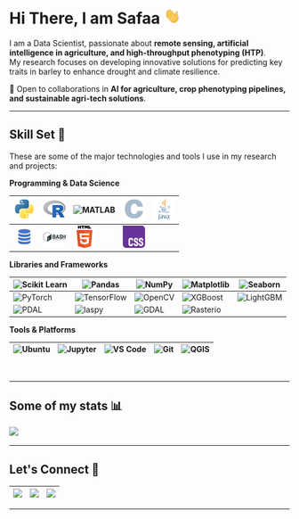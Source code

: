<h1>Hi There, I am Safaa <img src="https://raw.githubusercontent.com/ABSphreak/ABSphreak/master/gifs/Hi.gif" width="30px"></h1>

I am a Data Scientist, passionate about **remote sensing, artificial intelligence in agriculture, and high-throughput phenotyping (HTP)**.  
My research focuses on developing innovative solutions for predicting key traits in barley to enhance drought and climate resilience.  
 
🌱 Open to collaborations in **AI for agriculture, crop phenotyping pipelines, and sustainable agri-tech solutions**.  

---

## Skill Set :muscle:

These are some of the major technologies and tools I use in my research and projects:

**Programming & Data Science**

<img title="Python" alt="Python" width="40px" src="https://raw.githubusercontent.com/github/explore/master/topics/python/python.png" />|<img title="R" alt="R" width="40px" src="https://raw.githubusercontent.com/github/explore/master/topics/r/r.png">|<img title="MATLAB" alt="MATLAB" width="40px" src="https://upload.wikimedia.org/wikipedia/commons/2/21/Matlab_Logo.png">|<img title="C" alt="C" width="40px" src="https://raw.githubusercontent.com/github/explore/master/topics/c/c.png">|<img title="Java" alt="Java" width="40px" src="https://raw.githubusercontent.com/github/explore/master/topics/java/java.png">
|--|--|--|--|--|
<img title="SQL" alt="SQL" width="40px" src="https://raw.githubusercontent.com/github/explore/master/topics/sql/sql.png">|<img title="Bash" alt="Bash" width="40px" src="https://raw.githubusercontent.com/github/explore/master/topics/bash/bash.png">|<img title="HTML5" alt="HTML" width="40px" src="https://raw.githubusercontent.com/github/explore/master/topics/html/html.png">|<img title="CSS3" alt="CSS" width="40px" src="https://raw.githubusercontent.com/github/explore/master/topics/css/css.png">

**Libraries and Frameworks**

| <img title="Scikit-Learn" alt="Scikit Learn" src="https://img.shields.io/badge/Scikit--Learn-F7931E?style=for-the-badge&logo=scikit-learn&logoColor=white"> | <img title="Pandas" alt="Pandas" src="https://img.shields.io/badge/Pandas-150458?style=for-the-badge&logo=pandas&logoColor=white"> | <img title="NumPy" alt="NumPy" src="https://img.shields.io/badge/NumPy-013243?style=for-the-badge&logo=numpy&logoColor=white"> | <img title="Matplotlib" alt="Matplotlib" src="https://img.shields.io/badge/Matplotlib-11557c?style=for-the-badge&logo=python&logoColor=white"> | <img title="Seaborn" alt="Seaborn" src="https://img.shields.io/badge/Seaborn-0099CC?style=for-the-badge&logo=python&logoColor=white"> |
|--|--|--|--|--|
| <img title="PyTorch" alt="PyTorch" src="https://img.shields.io/badge/PyTorch-EE4C2C?style=for-the-badge&logo=pytorch&logoColor=white"> | <img title="TensorFlow" alt="TensorFlow" src="https://img.shields.io/badge/TensorFlow-FF6F00?style=for-the-badge&logo=tensorflow&logoColor=white"> | <img title="OpenCV" alt="OpenCV" src="https://img.shields.io/badge/OpenCV-5C3EE8?style=for-the-badge&logo=opencv&logoColor=white"> | <img title="XGBoost" alt="XGBoost" src="https://img.shields.io/badge/XGBoost-FF6600?style=for-the-badge&logo=python&logoColor=white"> | <img title="LightGBM" alt="LightGBM" src="https://img.shields.io/badge/LightGBM-00C853?style=for-the-badge&logo=python&logoColor=white"> |
| <img title="PDAL" alt="PDAL" src="https://img.shields.io/badge/PDAL-4CAF50?style=for-the-badge&logo=python&logoColor=white"> | <img title="laspy" alt="laspy" src="https://img.shields.io/badge/laspy-3776AB?style=for-the-badge&logo=python&logoColor=white"> | <img title="GDAL" alt="GDAL" src="https://img.shields.io/badge/GDAL-5B92E5?style=for-the-badge&logo=python&logoColor=white"> | <img title="Rasterio" alt="Rasterio" src="https://img.shields.io/badge/Rasterio-46A247?style=for-the-badge&logo=python&logoColor=white"> |


**Tools & Platforms**

| <img title="Ubuntu" alt="Ubuntu" src="https://img.shields.io/badge/Ubuntu-E95420?style=for-the-badge&logo=ubuntu&logoColor=white"> | <img title="Jupyter Notebook" alt="Jupyter" src="https://img.shields.io/badge/Jupyter-F37626?style=for-the-badge&logo=jupyter&logoColor=white"> | <img title="VS Code" alt="VS Code" src="https://img.shields.io/badge/VS%20Code-0078d7?style=for-the-badge&logo=visual-studio-code&logoColor=white"> | <img title="Git" alt="Git" src="https://img.shields.io/badge/Git-F05032?style=for-the-badge&logo=git&logoColor=white"> | <img title="QGIS" alt="QGIS" src="https://img.shields.io/badge/QGIS-589632?style=for-the-badge&logo=qgis&logoColor=white"> |
|--|--|--|--|--|


<br>

---

## Some of my stats :bar_chart:

<img src="https://github-readme-stats.vercel.app/api?username=SafaaOuahid&show_icons=true&theme=radical&include_all_commits=true">

---

## Let's Connect :handshake:

<a href="https://www.linkedin.com/in/safaa-ouahid/"><img src="https://cdn2.iconfinder.com/data/icons/social-media-2285/512/1_Linkedin_unofficial_colored_svg-128.png" width="40"></a> | <a href="https://www.researchgate.net/profile/Safaa-Ouahid"><img src="https://upload.wikimedia.org/wikipedia/commons/5/5e/ResearchGate_icon_SVG.svg" width="40"></a> | <a href="https://scholar.google.com/citations?user=YOUR_ID"><img src="https://upload.wikimedia.org/wikipedia/commons/c/c7/Google_Scholar_logo.svg" width="40"></a>  
|--|--|--|

---




